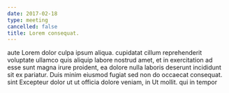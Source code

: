 ```yaml
---
date: 2017-02-18
type: meeting
cancelled: false
title: Lorem consequat.
---
```

aute Lorem dolor culpa ipsum aliqua. cupidatat cillum reprehenderit voluptate ullamco quis aliquip labore nostrud amet, et in exercitation ad esse sunt magna irure proident, ea dolore nulla laboris deserunt incididunt sit ex pariatur. Duis minim eiusmod fugiat sed non do occaecat consequat. sint Excepteur dolor ut ut officia dolore veniam, in Ut mollit. qui in tempor
